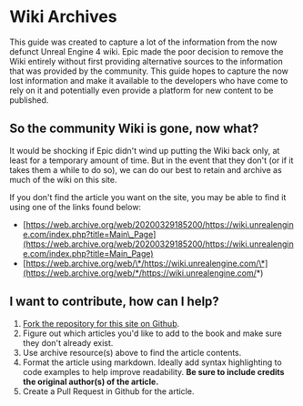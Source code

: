 # Wiki Archives

This guide was created to capture a lot of the information from the now defunct Unreal Engine 4 wiki. Epic made the poor decision to remove the Wiki entirely without first providing alternative sources to the information that was provided by the community. This guide hopes to capture the now lost information and make it available to the developers who have come to rely on it and potentially even provide a platform for new content to be published.

## So the community Wiki is gone, now what?

It would be shocking if Epic didn't wind up putting the Wiki back only, at least for a temporary amount of time. But in the event that they don't \(or if it takes them a while to do so\), we can do our best to retain and archive as much of the wiki on this site.

If you don't find the article you want on the site, you may be able to find it using one of the links found below:

* [https://web.archive.org/web/20200329185200/https://wiki.unrealengine.com/index.php?title=Main\_Page](https://web.archive.org/web/20200329185200/https://wiki.unrealengine.com/index.php?title=Main_Page)
* [https://web.archive.org/web/\*/https://wiki.unrealengine.com/\*](https://web.archive.org/web/*/https://wiki.unrealengine.com/*)

## I want to contribute, how can I help?

1. [Fork the repository for this site on Github](https://github.com/NickGlenn/Unreal-Engine-4-Community-Guide).
2. Figure out which articles you'd like to add to the book and make sure they don't already exist.
3. Use archive resource\(s\) above to find the article contents.
4. Format the article using markdown. Ideally add syntax highlighting to code examples to help improve readability. **Be sure to include credits the original author\(s\) of the article.**
5. Create a Pull Request in Github for the article.




